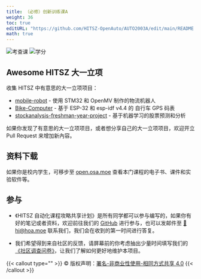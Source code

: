 ```yaml
---
title: （必修）创新训练课A
weight: 36
toc: true
editURL: "https://github.com/HITSZ-OpenAuto/AUTO2003A/edit/main/README.md"
math: true
---
```


![考查课](https://img.shields.io/badge/%E8%80%83%E6%9F%A5%E8%AF%BE-green)
![学分](https://img.shields.io/badge/%E5%AD%A6%E5%88%86-1-moccasin)

## Awesome HITSZ 大一立项

收集 HITSZ 中有意思的大一立项项目：

- [mobile-robot](https://github.com/kowyo/mobile-robot) - 使用 STM32 和 OpenMV 制作的物流机器人
- [Bike-Computer](https://github.com/MaxwellJay256/Bike-Computer) - 基于 ESP-32 和 esp-idf v4.4 的 自行车 GPS 码表
- [stockanalysis-freshman-year-project](https://github.com/efJerryYang/stockanalysis-freshman-year-project) - 基于机器学习的股票预测和分析

如果你发现了有意思的大一立项项目，或者想分享自己的大一立项项目，欢迎开立 Pull Request 来增加新內容。

## 资料下载


如果你是校内学生，可移步至 <a href='https://open.osa.moe/openauto/AUTO2003A'>open.osa.moe</a> 查看本门课程的电子书、课件和实验软件等。

## 参与

- 《HITSZ 自动化课程攻略共享计划》是所有同学都可以参与编写的，如果你有好的笔记或者资料，欢迎前往我们的 [GitHub](https://github.com/HITSZ-OpenAuto) 进行参与，也可以发邮件至 [📮hi@hoa.moe](mailto:hi@hoa.moe) 联系我们，我们会在收到的第一时间进行答复。

- 我们希望得到来自社区的反馈，请屏幕前的你考虑抽出少量时间填写我们的[《社区调查问卷》](https://forms.office.com/r/CHTPkzFjY8)，让我们了解如何更好地维护本项目。

{{< callout type="" >}}
  © 版权声明：[署名-非商业性使用-相同方式共享 4.0](https://creativecommons.org/licenses/by-nc-sa/4.0/)
{{< /callout >}}

